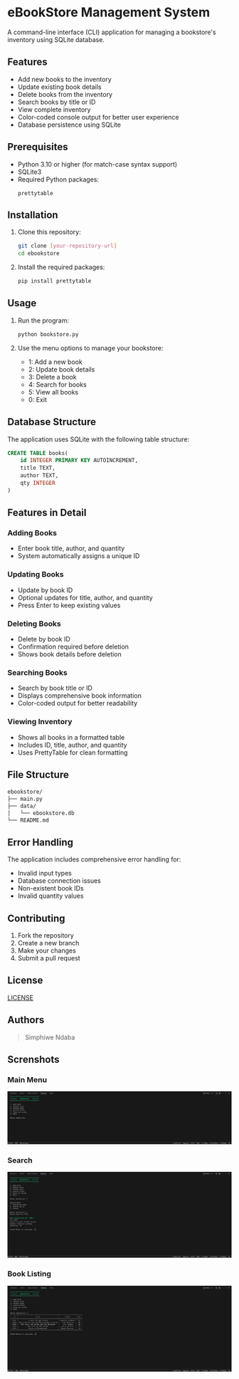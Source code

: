# eBookStore Management System

A command-line interface (CLI) application for managing a bookstore's inventory using SQLite database.

## Features

- Add new books to the inventory
- Update existing book details
- Delete books from the inventory
- Search books by title or ID
- View complete inventory
- Color-coded console output for better user experience
- Database persistence using SQLite

## Prerequisites

- Python 3.10 or higher (for match-case syntax support)
- SQLite3
- Required Python packages:
  ```
  prettytable
  ```

## Installation

1. Clone this repository:

   ```bash
   git clone [your-repository-url]
   cd ebookstore
   ```

2. Install the required packages:
   ```bash
   pip install prettytable
   ```

## Usage

1. Run the program:

   ```bash
   python bookstore.py
   ```

2. Use the menu options to manage your bookstore:
   - 1: Add a new book
   - 2: Update book details
   - 3: Delete a book
   - 4: Search for books
   - 5: View all books
   - 0: Exit

## Database Structure

The application uses SQLite with the following table structure:

```sql
CREATE TABLE books(
    id INTEGER PRIMARY KEY AUTOINCREMENT,
    title TEXT,
    author TEXT,
    qty INTEGER
)
```

## Features in Detail

### Adding Books

- Enter book title, author, and quantity
- System automatically assigns a unique ID

### Updating Books

- Update by book ID
- Optional updates for title, author, and quantity
- Press Enter to keep existing values

### Deleting Books

- Delete by book ID
- Confirmation required before deletion
- Shows book details before deletion

### Searching Books

- Search by book title or ID
- Displays comprehensive book information
- Color-coded output for better readability

### Viewing Inventory

- Shows all books in a formatted table
- Includes ID, title, author, and quantity
- Uses PrettyTable for clean formatting

## File Structure

```
ebookstore/
├── main.py
├── data/
│   └── ebookstore.db
└── README.md
```

## Error Handling

The application includes comprehensive error handling for:

- Invalid input types
- Database connection issues
- Non-existent book IDs
- Invalid quantity values

## Contributing

1. Fork the repository
2. Create a new branch
3. Make your changes
4. Submit a pull request

## License

[LICENSE](LICENSE)

## Authors

> Simphiwe Ndaba

## Screnshots

### Main Menu
![Main Menu](screenshots/main_menu.png)

### Search
![Search](screenshots/search.png)

### Book Listing
![Book Listing](screenshots/all_books.png)
